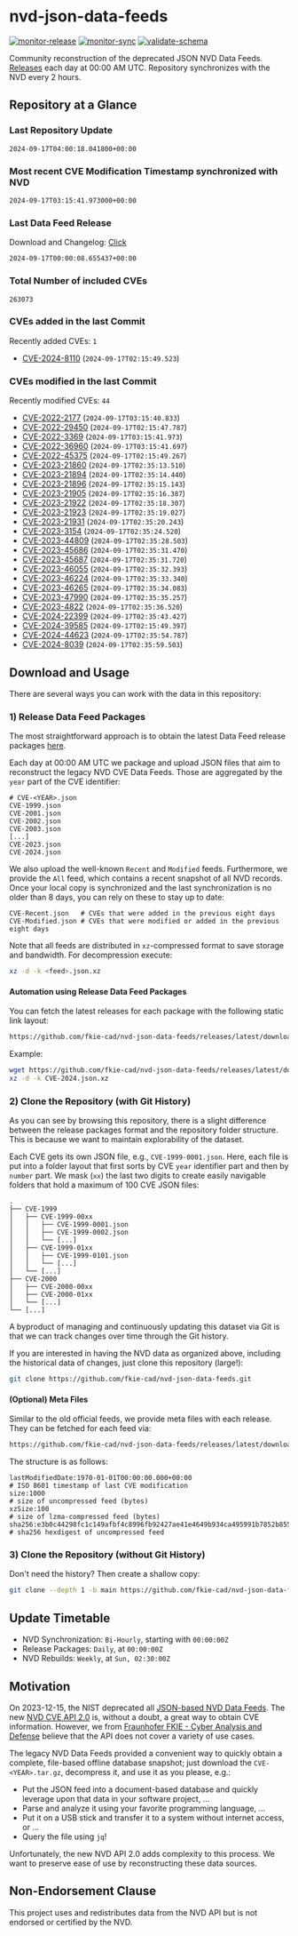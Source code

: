 # nvd-json-data-feeds

[![monitor-release](https://github.com/fkie-cad/nvd-json-data-feeds/actions/workflows/monitor_release.yml/badge.svg)](https://github.com/fkie-cad/nvd-json-data-feeds/actions/workflows/monitor_release.yml)
[![monitor-sync](https://github.com/fkie-cad/nvd-json-data-feeds/actions/workflows/monitor_sync.yml/badge.svg)](https://github.com/fkie-cad/nvd-json-data-feeds/actions/workflows/monitor_sync.yml)
[![validate-schema](https://github.com/fkie-cad/nvd-json-data-feeds/actions/workflows/validate_schema.yml/badge.svg)](https://github.com/fkie-cad/nvd-json-data-feeds/actions/workflows/validate_schema.yml)

Community reconstruction of the deprecated JSON NVD Data Feeds.
[Releases](https://github.com/fkie-cad/nvd-json-data-feeds/releases/latest) each day at 00:00 AM UTC.
Repository synchronizes with the NVD every 2 hours.

## Repository at a Glance

### Last Repository Update

```plain
2024-09-17T04:00:18.041800+00:00
```

### Most recent CVE Modification Timestamp synchronized with NVD

```plain
2024-09-17T03:15:41.973000+00:00
```

### Last Data Feed Release

Download and Changelog: [Click](https://github.com/fkie-cad/nvd-json-data-feeds/releases/latest)

```plain
2024-09-17T00:00:08.655437+00:00
```

### Total Number of included CVEs

```plain
263073
```

### CVEs added in the last Commit

Recently added CVEs: `1`

- [CVE-2024-8110](CVE-2024/CVE-2024-81xx/CVE-2024-8110.json) (`2024-09-17T02:15:49.523`)


### CVEs modified in the last Commit

Recently modified CVEs: `44`

- [CVE-2022-2177](CVE-2022/CVE-2022-21xx/CVE-2022-2177.json) (`2024-09-17T03:15:40.833`)
- [CVE-2022-29450](CVE-2022/CVE-2022-294xx/CVE-2022-29450.json) (`2024-09-17T02:15:47.787`)
- [CVE-2022-3369](CVE-2022/CVE-2022-33xx/CVE-2022-3369.json) (`2024-09-17T03:15:41.973`)
- [CVE-2022-36960](CVE-2022/CVE-2022-369xx/CVE-2022-36960.json) (`2024-09-17T03:15:41.697`)
- [CVE-2022-45375](CVE-2022/CVE-2022-453xx/CVE-2022-45375.json) (`2024-09-17T02:15:49.267`)
- [CVE-2023-21860](CVE-2023/CVE-2023-218xx/CVE-2023-21860.json) (`2024-09-17T02:35:13.510`)
- [CVE-2023-21894](CVE-2023/CVE-2023-218xx/CVE-2023-21894.json) (`2024-09-17T02:35:14.440`)
- [CVE-2023-21896](CVE-2023/CVE-2023-218xx/CVE-2023-21896.json) (`2024-09-17T02:35:15.143`)
- [CVE-2023-21905](CVE-2023/CVE-2023-219xx/CVE-2023-21905.json) (`2024-09-17T02:35:16.387`)
- [CVE-2023-21922](CVE-2023/CVE-2023-219xx/CVE-2023-21922.json) (`2024-09-17T02:35:18.307`)
- [CVE-2023-21923](CVE-2023/CVE-2023-219xx/CVE-2023-21923.json) (`2024-09-17T02:35:19.027`)
- [CVE-2023-21931](CVE-2023/CVE-2023-219xx/CVE-2023-21931.json) (`2024-09-17T02:35:20.243`)
- [CVE-2023-3154](CVE-2023/CVE-2023-31xx/CVE-2023-3154.json) (`2024-09-17T02:35:24.520`)
- [CVE-2023-44809](CVE-2023/CVE-2023-448xx/CVE-2023-44809.json) (`2024-09-17T02:35:28.503`)
- [CVE-2023-45686](CVE-2023/CVE-2023-456xx/CVE-2023-45686.json) (`2024-09-17T02:35:31.470`)
- [CVE-2023-45687](CVE-2023/CVE-2023-456xx/CVE-2023-45687.json) (`2024-09-17T02:35:31.720`)
- [CVE-2023-46055](CVE-2023/CVE-2023-460xx/CVE-2023-46055.json) (`2024-09-17T02:35:32.393`)
- [CVE-2023-46224](CVE-2023/CVE-2023-462xx/CVE-2023-46224.json) (`2024-09-17T02:35:33.340`)
- [CVE-2023-46265](CVE-2023/CVE-2023-462xx/CVE-2023-46265.json) (`2024-09-17T02:35:34.083`)
- [CVE-2023-47990](CVE-2023/CVE-2023-479xx/CVE-2023-47990.json) (`2024-09-17T02:35:35.257`)
- [CVE-2023-4822](CVE-2023/CVE-2023-48xx/CVE-2023-4822.json) (`2024-09-17T02:35:36.520`)
- [CVE-2024-22399](CVE-2024/CVE-2024-223xx/CVE-2024-22399.json) (`2024-09-17T02:35:43.427`)
- [CVE-2024-39585](CVE-2024/CVE-2024-395xx/CVE-2024-39585.json) (`2024-09-17T02:15:49.397`)
- [CVE-2024-44623](CVE-2024/CVE-2024-446xx/CVE-2024-44623.json) (`2024-09-17T02:35:54.787`)
- [CVE-2024-8039](CVE-2024/CVE-2024-80xx/CVE-2024-8039.json) (`2024-09-17T02:35:59.503`)


## Download and Usage

There are several ways you can work with the data in this repository:

### 1) Release Data Feed Packages

The most straightforward approach is to obtain the latest Data Feed release packages [here](https://github.com/fkie-cad/nvd-json-data-feeds/releases/latest).

Each day at 00:00 AM UTC we package and upload JSON files that aim to reconstruct the legacy NVD CVE Data Feeds.
Those are aggregated by the `year` part of the CVE identifier:

```
# CVE-<YEAR>.json
CVE-1999.json
CVE-2001.json
CVE-2002.json
CVE-2003.json
[...]
CVE-2023.json
CVE-2024.json
```

We also upload the well-known `Recent` and `Modified` feeds.
Furthermore, we provide the `All` feed, which contains a recent snapshot of all NVD records.
Once your local copy is synchronized and the last synchronization is no older than 8 days, you can rely on these to stay up to date:

```plain
CVE-Recent.json   # CVEs that were added in the previous eight days
CVE-Modified.json # CVEs that were modified or added in the previous eight days
```

Note that all feeds are distributed in `xz`-compressed format to save storage and bandwidth.
For decompression execute:

```sh
xz -d -k <feed>.json.xz
```

#### Automation using Release Data Feed Packages

You can fetch the latest releases for each package with the following static link layout:

```sh
https://github.com/fkie-cad/nvd-json-data-feeds/releases/latest/download/CVE-<YEAR>.json.xz
```

Example:

```sh
wget https://github.com/fkie-cad/nvd-json-data-feeds/releases/latest/download/CVE-2024.json.xz
xz -d -k CVE-2024.json.xz
```

### 2) Clone the Repository (with Git History)

As you can see by browsing this repository, there is a slight difference between the release packages format and the repository folder structure.
This is because we want to maintain explorability of the dataset.

Each CVE gets its own JSON file, e.g., `CVE-1999-0001.json`.
Here, each file is put into a folder layout that first sorts by CVE `year` identifier part and then by `number` part.
We mask (`xx`) the last two digits to create easily navigable folders that hold a maximum of 100 CVE JSON files:

```plain
.
├── CVE-1999
│   ├── CVE-1999-00xx
│   │   ├── CVE-1999-0001.json
│   │   ├── CVE-1999-0002.json
│   │   └── [...]
│   ├── CVE-1999-01xx
│   │   ├── CVE-1999-0101.json
│   │   └── [...]
│   └── [...]
├── CVE-2000
│   ├── CVE-2000-00xx
│   ├── CVE-2000-01xx
│   └── [...]
└── [...]
```

A byproduct of managing and continuously updating this dataset via Git is that we can track changes over time through the Git history.

If you are interested in having the NVD data as organized above, including the historical data of changes, just clone this repository (large!):

```sh
git clone https://github.com/fkie-cad/nvd-json-data-feeds.git
```

#### (Optional) Meta Files

Similar to the old official feeds, we provide meta files with each release. They can be fetched for each feed via:

```sh
https://github.com/fkie-cad/nvd-json-data-feeds/releases/latest/download/CVE-<YEAR>.meta
```

The structure is as follows:

```plain
lastModifiedDate:1970-01-01T00:00:00.000+00:00                          # ISO 8601 timestamp of last CVE modification
size:1000                                                               # size of uncompressed feed (bytes)
xzSize:100                                                              # size of lzma-compressed feed (bytes)
sha256:e3b0c44298fc1c149afbf4c8996fb92427ae41e4649b934ca495991b7852b855 # sha256 hexdigest of uncompressed feed
```

### 3) Clone the Repository (without Git History)

Don't need the history? Then create a shallow copy:

```sh
git clone --depth 1 -b main https://github.com/fkie-cad/nvd-json-data-feeds.git
```


## Update Timetable

* NVD Synchronization: `Bi-Hourly`, starting with `00:00:00Z`
* Release Packages: `Daily`, at `00:00:00Z`
* NVD Rebuilds: `Weekly`, at `Sun, 02:30:00Z`


## Motivation

On 2023-12-15, the NIST deprecated all [JSON-based NVD Data Feeds](https://nvd.nist.gov/vuln/data-feeds#divRetirementBanner-1).
The new [NVD CVE API 2.0](https://nvd.nist.gov/developers/vulnerabilities) is, without a doubt, a great way to obtain CVE information.
However, we from [Fraunhofer FKIE - Cyber Analysis and Defense](https://www.fkie.fraunhofer.de/en/departments/cad.html) believe that the API does not cover a variety of use cases.

The legacy NVD Data Feeds provided a convenient way to quickly obtain a complete, file-based offline database snapshot; just download the `CVE-<YEAR>.tar.gz`, decompress it, and use it as you please, e.g.:

- Put the JSON feed into a document-based database and quickly leverage upon that data in your software project, ...
- Parse and analyze it using your favorite programming language, ...
- Put it on a USB stick and transfer it to a system without internet access, or ...
- Query the file using `jq`!

Unfortunately, the new NVD API 2.0 adds complexity to this process.
We want to preserve ease of use by reconstructing these data sources.

## Non-Endorsement Clause

This project uses and redistributes data from the NVD API but is not endorsed or certified by the NVD.